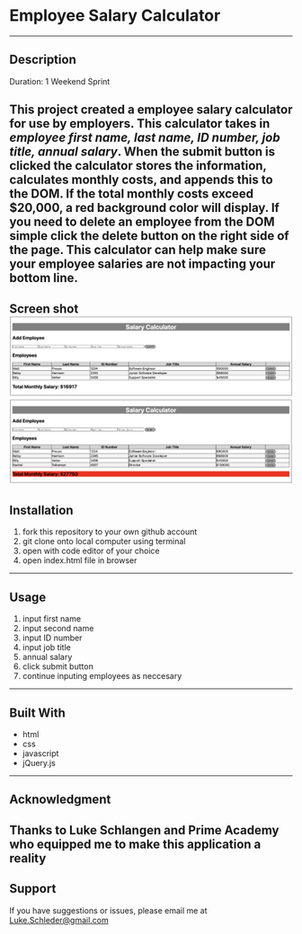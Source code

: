 # Employee Salary Calculator
---

## Description

Duration: 1 Weekend Sprint

This project created a employee salary calculator for use by employers.  This calculator takes in _employee first name, last name, ID number, job title, annual salary_.  When the submit button is clicked the calculator stores the  information, calculates monthly costs, and appends this to the DOM.  If the total monthly costs exceed $20,000, a red background color will display.  If you need to delete an employee from the DOM simple click the delete button on the right side of the page.  This calculator can help make sure your employee salaries are not impacting your bottom line.
---
Screen shot
![Calculator-Screenshot](salary-calculator-screenshot.png)
![Calculator-Screenshot-#2](screenshot-2.png)
---

## Installation

1. fork this repository to your own github account
2. git clone onto local computer using terminal
3. open with code editor of your choice
4. open index.html file in browser
---

## Usage

1. input first name
2. input second name
3. input ID number
4. input job title
5. annual salary
6. click submit button
7. continue inputing employees as neccesary
---
## Built With

- html
- css
- javascript
- jQuery.js
---
## Acknowledgment 

Thanks to Luke Schlangen and Prime Academy who equipped me to make this application a reality
---
## Support

If you have suggestions or issues, please email me at <Luke.Schleder@gmail.com>